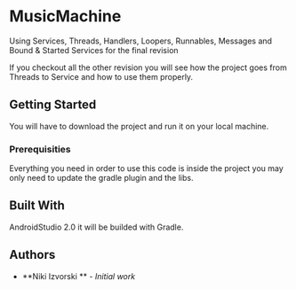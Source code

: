 # MusicMachine
Using Services, Threads, Handlers, Loopers, Runnables, Messages and Bound & Started Services for the final revision

If you checkout all the other revision you will see how the project goes from Threads to Service and how to use them properly.

## Getting Started

You will have to download the project and run it on your local machine.

### Prerequisities

Everything you need in order to use this code is inside the project you may only need to update the gradle plugin and the libs.

## Built With

AndroidStudio 2.0 it will be builded with Gradle.

## Authors

* **Niki Izvorski ** - *Initial work*
